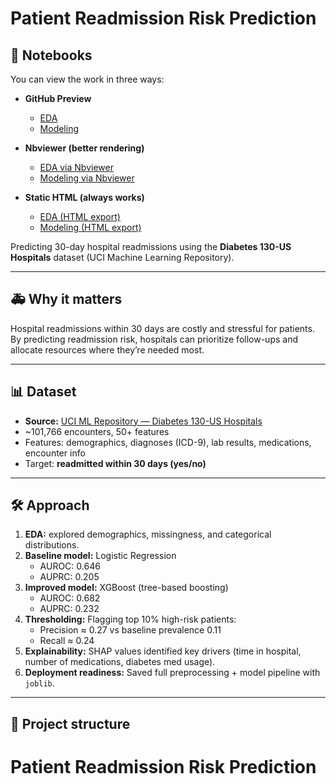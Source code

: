 # Patient Readmission Risk Prediction

## 📓 Notebooks

You can view the work in three ways:

- **GitHub Preview**
  - [EDA](notebooks/01_eda.ipynb)
  - [Modeling](notebooks/02_modeling.ipynb)

- **Nbviewer (better rendering)**
  - [EDA via Nbviewer](https://nbviewer.org/url/raw.githubusercontent.com/tiefads/patient-readmission-risk/main/notebooks/01_eda.ipynb)
  - [Modeling via Nbviewer](https://nbviewer.org/url/raw.githubusercontent.com/tiefads/patient-readmission-risk/main/notebooks/02_modeling.ipynb)

- **Static HTML (always works)**
  - [EDA (HTML export)](reports/01_eda.html)
  - [Modeling (HTML export)](reports/02_modeling.html)


Predicting 30-day hospital readmissions using the **Diabetes 130-US Hospitals** dataset (UCI Machine Learning Repository).

---

## 🚑 Why it matters
Hospital readmissions within 30 days are costly and stressful for patients.  
By predicting readmission risk, hospitals can prioritize follow-ups and allocate resources where they’re needed most.

---

## 📊 Dataset
- **Source:** [UCI ML Repository — Diabetes 130-US Hospitals](https://archive.ics.uci.edu/ml/datasets/diabetes+130-us+hospitals+for+years+1999-2008)  
- ~101,766 encounters, 50+ features  
- Features: demographics, diagnoses (ICD-9), lab results, medications, encounter info  
- Target: **readmitted within 30 days (yes/no)**

---

## 🛠️ Approach
1. **EDA:** explored demographics, missingness, and categorical distributions.  
2. **Baseline model:** Logistic Regression  
   - AUROC: 0.646  
   - AUPRC: 0.205  
3. **Improved model:** XGBoost (tree-based boosting)  
   - AUROC: 0.682  
   - AUPRC: 0.232  
4. **Thresholding:** Flagging top 10% high-risk patients:  
   - Precision ≈ 0.27 vs baseline prevalence 0.11  
   - Recall ≈ 0.24  
5. **Explainability:** SHAP values identified key drivers (time in hospital, number of medications, diabetes med usage).  
6. **Deployment readiness:** Saved full preprocessing + model pipeline with `joblib`.

---

## 📂 Project structure
# Patient Readmission Risk Prediction

